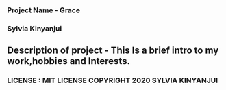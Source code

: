 ### Project Name - Grace

### Sylvia Kinyanjui


## Description of project - This Is a brief intro to my work,hobbies and Interests.

### LICENSE : MIT LICENSE COPYRIGHT 2020 SYLVIA KINYANJUI